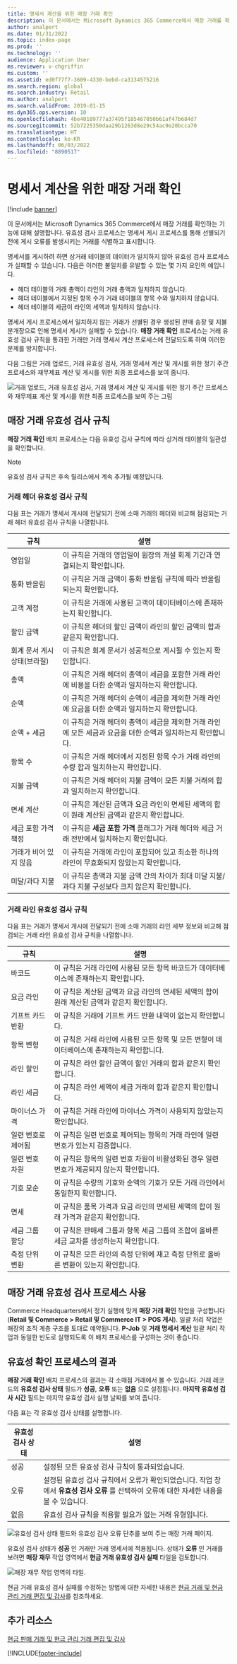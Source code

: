 ```yaml
---
title: 명세서 계산을 위한 매장 거래 확인
description: 이 문서에서는 Microsoft Dynamics 365 Commerce에서 매장 거래를 확인하는 기능에 대해 설명합니다.
author: analpert
ms.date: 01/31/2022
ms.topic: index-page
ms.prod: ''
ms.technology: ''
audience: Application User
ms.reviewer: v-chgriffin
ms.custom: ''
ms.assetid: ed0f77f7-3609-4330-bebd-ca3134575216
ms.search.region: global
ms.search.industry: Retail
ms.author: analpert
ms.search.validFrom: 2019-01-15
ms.dyn365.ops.version: 10
ms.openlocfilehash: 4be40189777a37495f185467050b61af47b684d7
ms.sourcegitcommit: 52b7225350daa29b1263d8e29c54ac9e20bcca70
ms.translationtype: HT
ms.contentlocale: ko-KR
ms.lasthandoff: 06/03/2022
ms.locfileid: "8890517"
---
```

# <a name="validate-store-transactions-for-statement-calculation"></a>명세서 계산을 위한 매장 거래 확인

[!include [banner](includes/banner.md)]

이 문서에서는 Microsoft Dynamics 365 Commerce에서 매장 거래를 확인하는 기능에 대해 설명합니다. 유효성 검사 프로세스는 명세서 게시 프로세스를 통해 선별되기 전에 게시 오류를 발생시키는 거래를 식별하고 표시합니다.

명세서를 게시하려 하면 상거래 테이블의 데이터가 일치하지 않아 유효성 검사 프로세스가 실패할 수 있습니다. 다음은 이러한 불일치를 유발할 수 있는 몇 가지 요인의 예입니다.

- 헤더 테이블의 거래 총액이 라인의 거래 총액과 일치하지 않습니다.
- 헤더 테이블에서 지정된 항목 수가 거래 테이블의 항목 수와 일치하지 않습니다.
- 헤더 테이블의 세금이 라인의 세액과 일치하지 않습니다. 

명세서 게시 프로세스에서 일치하지 않는 거래가 선별된 경우 생성된 판매 송장 및 지불 분개장으로 인해 명세서 게시가 실패할 수 있습니다. **매장 거래 확인** 프로세스는 거래 유효성 검사 규칙을 통과한 거래만 거래 명세서 계산 프로세스에 전달되도록 하여 이러한 문제를 방지합니다.

다음 그림은 거래 업로드, 거래 유효성 검사, 거래 명세서 계산 및 게시를 위한 정기 주간 프로세스와 재무제표 계산 및 게시를 위한 최종 프로세스를 보여 줍니다.

![거래 업로드, 거래 유효성 검사, 거래 명세서 계산 및 게시를 위한 정기 주간 프로세스와 재무제표 계산 및 게시를 위한 최종 프로세스를 보여 주는 그림](./media/valid-checker-statement-posting-flow.png)

## <a name="store-transaction-validation-rules"></a>매장 거래 유효성 검사 규칙

**매장 거래 확인** 배치 프로세스는 다음 유효성 검사 규칙에 따라 상거래 테이블의 일관성을 확인합니다.

> [!NOTE]
> 유효성 검사 규칙은 후속 릴리스에서 계속 추가될 예정입니다.

### <a name="transaction-header-validation-rules"></a>거래 헤더 유효성 검사 규칙

다음 표는 거래가 명세서 게시에 전달되기 전에 소매 거래의 헤더와 비교해 점검되는 거래 헤더 유효성 검사 규칙을 나열합니다.

| 규칙 | 설명 |
|-------|-------------|
| 영업일 | 이 규칙은 거래의 영업일이 원장의 개설 회계 기간과 연결되는지 확인합니다. |
| 통화 반올림 | 이 규칙은 거래 금액이 통화 반올림 규칙에 따라 반올림되는지 확인합니다. |
| 고객 계정 | 이 규칙은 거래에 사용된 고객이 데이터베이스에 존재하는지 확인합니다. |
| 할인 금액 | 이 규칙은 헤더의 할인 금액이 라인의 할인 금액의 합과 같은지 확인합니다. |
| 회계 문서 게시 상태(브라질) | 이 규칙은 회계 문서가 성공적으로 게시될 수 있는지 확인합니다. |
| 총액 | 이 규칙은 거래 헤더의 총액이 세금을 포함한 거래 라인에 비용을 더한 순액과 일치하는지 확인합니다. |
| 순액 | 이 규칙은 거래 헤더의 순액이 세금을 제외한 거래 라인에 요금을 더한 순액과 일치하는지 확인합니다. |
| 순액 + 세금 | 이 규칙은 거래 헤더의 총액이 세금을 제외한 거래 라인에 모든 세금과 요금을 더한 순액과 일치하는지 확인합니다. |
| 항목 수 | 이 규칙은 거래 헤더에서 지정된 항목 수가 거래 라인의 수량 합과 일치하는지 확인합니다. |
| 지불 금액 | 이 규칙은 거래 헤더의 지불 금액이 모든 지불 거래의 합과 일치하는지 확인합니다. |
| 면세 계산 | 이 규칙은 계산된 금액과 요금 라인의 면세된 세액의 합이 원래 계산된 금액과 같은지 확인합니다. |
| 세금 포함 가격 책정 | 이 규칙은 **세금 포함 가격** 플래그가 거래 헤더와 세금 거래 전반에서 일치하는지 확인합니다. |
| 거래가 비어 있지 않음 | 이 규칙은 거래에 라인이 포함되어 있고 최소한 하나의 라인이 무효화되지 않았는지 확인합니다. |
| 미달/과다 지불 | 이 규칙은 총액과 지불 금액 간의 차이가 최대 미달 지불/과다 지불 구성보다 크지 않은지 확인합니다. |

### <a name="transaction-line-validation-rules"></a>거래 라인 유효성 검사 규칙

다음 표는 거래가 명세서 게시에 전달되기 전에 소매 거래의 라인 세부 정보와 비교해 점검되는 거래 라인 유효성 검사 규칙을 나열합니다.

| 규칙 | 설명 |
|-------|-------------|
| 바코드 | 이 규칙은 거래 라인에 사용된 모든 항목 바코드가 데이터베이스에 존재하는지 확인합니다. |
| 요금 라인 | 이 규칙은 계산된 금액과 요금 라인의 면세된 세액의 합이 원래 계산된 금액과 같은지 확인합니다. |
| 기프트 카드 반환 | 이 규칙은 거래에 기프트 카드 반환 내역이 없는지 확인합니다. |
| 항목 변형 | 이 규칙은 거래 라인에 사용된 모든 항목 및 모든 변형이 데이터베이스에 존재하는지 확인합니다. |
| 라인 할인 | 이 규칙은 라인 할인 금액이 할인 거래의 합과 같은지 확인합니다. |
| 라인 세금 | 이 규칙은 라인 세액이 세금 거래의 합과 같은지 확인합니다. |
| 마이너스 가격 | 이 규칙은 거래 라인에 마이너스 가격이 사용되지 않았는지 확인합니다. |
| 일련 번호로 제어됨 | 이 규칙은 일련 번호로 제어되는 항목의 거래 라인에 일련 번호가 있는지 검증합니다. |
| 일련 번호 차원 | 이 규칙은 항목의 일련 번호 차원이 비활성화된 경우 일련 번호가 제공되지 않는지 확인합니다. |
| 기호 모순 | 이 규칙은 수량의 기호와 순액의 기호가 모든 거래 라인에서 동일한지 확인합니다. |
| 면세 | 이 규칙은 품목 가격과 요금 라인의 면세된 세액의 합이 원래 가격과 같은지 확인합니다. |
| 세금 그룹 할당 | 이 규칙은 판매세 그룹과 항목 세금 그룹의 조합이 올바른 세금 교차를 생성하는지 확인합니다. |
| 측정 단위 변환 | 이 규칙은 모든 라인의 측정 단위에 재고 측정 단위로 올바른 변환이 있는지 확인합니다. |

## <a name="enable-the-store-transaction-validation-process"></a>매장 거래 유효성 검사 프로세스 사용

Commerce Headquarters에서 정기 실행에 맞게 **매장 거래 확인** 작업을 구성합니다(**Retail 및 Commerce \> Retail 및 Commerce IT \> POS 게시**). 일괄 처리 작업은 매장의 조직 계층 구조를 토대로 예약됩니다. **P-Job** 및 **거래 명세서 계산** 일괄 처리 작업과 동일한 빈도로 실행되도록 이 배치 프로세스를 구성하는 것이 좋습니다.

## <a name="results-of-the-validation-process"></a>유효성 확인 프로세스의 결과

**매장 거래 확인** 배치 프로세스의 결과는 각 소매점 거래에서 볼 수 있습니다. 거래 레코드의 **유효성 검사 상태** 필드가 **성공**, **오류** 또는 **없음** 으로 설정됩니다. **마지막 유효성 검사 시간** 필드는 마지막 유효성 검사 실행 날짜를 보여 줍니다.

다음 표는 각 유효성 검사 상태를 설명합니다.

| 유효성 검사 상태 | 설명 |
|-------------------|-------------|
| 성공 | 설정된 모든 유효성 검사 규칙이 통과되었습니다. |
| 오류 | 설정된 유효성 검사 규칙에서 오류가 확인되었습니다. 작업 창에서 **유효성 검사 오류** 를 선택하여 오류에 대한 자세한 내용을 볼 수 있습니다. |
| 없음 | 유효성 검사 규칙을 적용할 필요가 없는 거래 유형입니다. |

![유효성 검사 상태 필드와 유효성 검사 오류 단추를 보여 주는 매장 거래 페이지.](./media/valid-checker-validation-status-errors.png)

유효성 검사 상태가 **성공** 인 거래만 거래 명세서에 적용됩니다. 상태가 **오류** 인 거래를 보려면 **매장 재무** 작업 영역에서 **현금 거래 유효성 검사 실패** 타일을 검토합니다.

![매장 재무 작업 영역의 타일.](./media/valid-checker-cash-carry-validation-failures.png)

현금 거래 유효성 검사 실패를 수정하는 방법에 대한 자세한 내용은 [현금 거래 및 현금 관리 거래 편집 및 감사](edit-cash-trans.md)를 참조하세요.

## <a name="additional-resources"></a>추가 리소스

[현금 판매 거래 및 현금 관리 거래 편집 및 감사](edit-cash-trans.md)

[!INCLUDE[footer-include](../includes/footer-banner.md)]
